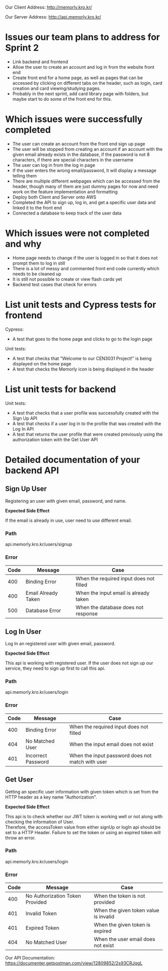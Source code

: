 Our Client Address:
http://memorly.kro.kr/

Our Server Address:
http://api.memorly.kro.kr/

# **Issues our team plans to address for Sprint 2**

- Link backend and frontend
- Allow the user to create an account and log in from the website front end
- Create front end for a home page, as well as pages that can be accessed by clicking on different tabs on the header, such as login, card creation and card viewing/studying pages. 
- Probably in the next sprint, add card library page with folders, but maybe start to do some of the front end for this.

# **Which issues were successfully completed**
- The user can create an account from the front end sign up page
- The user will be stopped from creating an account if an account with the given email already exists in the database, if the password is not 8 characters, if there are special characters in the username
- The user can log in from the log in page
- If the user enters the wrong email/password, it will display a message telling them
- There are multiple different webpages which can be accessed from the header, though many of them are just dummy pages for now and need work on the feature implementation and formatting
- Deploy both Client and Server onto AWS
- Completed the API to sign up, log in, and get a specific user data and linked it to the front end
- Connected a database to keep track of the user data

# **Which issues were not completed and why** 
- Home page needs to change if the user is logged in so that it does not prompt them to log in still
- There is a lot of messy and commented front end code currently which needs to be cleaned up
- It is still not possible to create or view flash cards yet
- Backend test cases that check for errors


# **List unit tests and Cypress tests for frontend**
Cypress:
- A test that goes to the home page and clicks to go to the login page

Unit tests:
- A test that checks that "Welcome to our CEN3031 Project!" is being displayed on the home page
- A test that checks the Memorly icon is being displayed in the header


# **List unit tests for backend**
Unit tests:
- A test that checks that a user profile was successfully created with the Sign Up API
- A test that checks if a user log in to the profile that was created with the Log In API
- A test that returns the user profile that were created previously using the authorization token with the Get User API

# **Detailed documentation of your backend API**

## **Sign Up User**

Registering an user with given email, password, and name.

**Expected Side Effect**

If the email is already in use, user need to use different email.

### **Path**

api.memorly.kro.kr/users/signup

### **Error**

| Code | Message             | Case                                    |
| ---- | ------------------- | --------------------------------------- |
| 400  | Binding Error       | When the required input does not filled |
| 400  | Email Already Taken | When the input email is already taken   |
| 500  | Database Error      | When the database does not response     |

## **Log In User**

Log In an registered user with given email, password.

**Expected Side Effect**

This api is working with registered user. If the user does not sign up our service, they need to sign up first to call this api.

### **Path**

api.memorly.kro.kr/users/login

### **Error**

| Code | Message            | Case                                             |
| ---- | ------------------ | ------------------------------------------------ |
| 400  | Binding Error      | When the required input does not filled          |
| 404  | No Matched User    | When the input email does not exist              |
| 401  | Incorrect Password | When the input password does not match with user |

## **Get User**

Getting an specific user information with given token which is set from the HTTP header as a key name "Authorization".

**Expected Side Effect**

This api is to check whether our JWT token is working well or not along with checking the information of User.  
Therefore, the accessToken value from either signUp or logIn api should be set to a HTTP Header. Failure to set the token or using an expired token will throw an error.

### **Path**

api.memorly.kro.kr/users/login

### **Error**

| Code | Message                         | Case                                  |
| ---- | ------------------------------- | ------------------------------------- |
| 400  | No Authorization Token Provided | When the token is not provided        |
| 401  | Invalid Token                   | When the given token value is invalid |
| 401  | Expired Token                   | When the given token is expired       |
| 404  | No Matched User                 | When the user email does not exist    |

Our API Documentation:
https://documenter.getpostman.com/view/12809852/2s93CRJqgL
